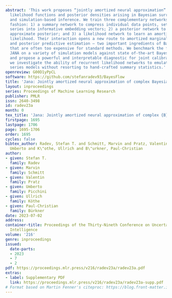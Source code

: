 ```yaml
---
abstract: 'This work proposes “jointly amortized neural approximation” (JANA) of intractable
  likelihood functions and posterior densities arising in Bayesian surrogate modeling
  and simulation-based inference. We train three complementary networks in an end-to-end
  fashion: 1) a summary network to compress individual data points, sets, or time
  series into informative embedding vectors; 2) a posterior network to learn an amortized
  approximate posterior; and 3) a likelihood network to learn an amortized approximate
  likelihood. Their interaction opens a new route to amortized marginal likelihood
  and posterior predictive estimation – two important ingredients of Bayesian workflows
  that are often too expensive for standard methods. We benchmark the fidelity of
  JANA on a variety of simulation models against state of-the-art Bayesian methods
  and propose a powerful and interpretable diagnostic for joint calibration. In addition,
  we investigate the ability of recurrent likelihood networks to emulate complex time
  series models without resorting to hand-crafted summary statistics.'
openreview: G00D1yPpCL
software: https://github.com/stefanradev93/BayesFlow
title: 'Jana: Jointly amortized neural approximation of complex Bayesian models'
layout: inproceedings
series: Proceedings of Machine Learning Research
publisher: PMLR
issn: 2640-3498
id: radev23a
month: 0
tex_title: 'Jana: Jointly amortized neural approximation of complex {B}ayesian models'
firstpage: 1695
lastpage: 1706
page: 1695-1706
order: 1695
cycles: false
bibtex_author: Radev, Stefan T. and Schmitt, Marvin and Pratz, Valentin and Picchini,
  Umberto and K\"othe, Ullrich and B\"urkner, Paul-Christian
author:
- given: Stefan T.
  family: Radev
- given: Marvin
  family: Schmitt
- given: Valentin
  family: Pratz
- given: Umberto
  family: Picchini
- given: Ullrich
  family: Köthe
- given: Paul-Christian
  family: Bürkner
date: 2023-07-02
address:
container-title: Proceedings of the Thirty-Nineth Conference on Uncertainty in Artificial
  Intelligence
volume: '216'
genre: inproceedings
issued:
  date-parts:
  - 2023
  - 7
  - 2
pdf: https://proceedings.mlr.press/v216/radev23a/radev23a.pdf
extras:
- label: Supplementary PDF
  link: https://proceedings.mlr.press/v216/radev23a/radev23a-supp.pdf
# Format based on Martin Fenner's citeproc: https://blog.front-matter.io/posts/citeproc-yaml-for-bibliographies/
---
```

